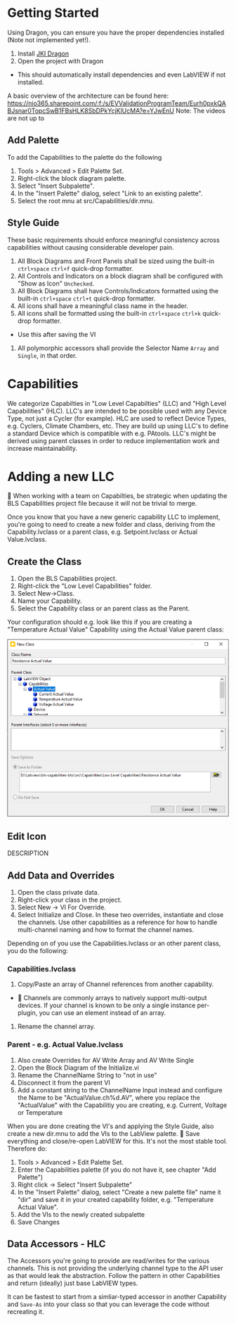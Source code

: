 # Getting Started

Using Dragon, you can ensure you have the proper dependencies installed (Note not implemented yet!).
1. Install [JKI Dragon](https://dragon.vipm.io/)
1. Open the project with Dragon
  - This should automatically install dependencies and even LabVIEW if not installed.

A basic overview of the architecture can be found here:
https://nio365.sharepoint.com/:f:/s/EVValidationProgramTeam/Eurh0pxkQABJsnar0TopcSwB1FBsHLK8SbDPkYcjKlUcMA?e=YJwEnU
Note: The videos are not up to

## Add Palette

To add the Capabilities to the palette do the following
1. Tools > Advanced > Edit Palette Set.
1. Right-click the block diagram palette.
1. Select "Insert Subpalette".
1. In the "Insert Palette" dialog, select "Link to an existing palette".
1. Select the root mnu at src/Capabilities/dir.mnu.

## Style Guide

These basic requirements should enforce meaningful consistency across capabilities without causing considerable developer pain.

1. All Block Diagrams and Front Panels shall be sized using the built-in `ctrl+space` `ctrl+f` quick-drop formatter.
1. All Controls and Indicators on a block diagram shall be configured with "Show as Icon" `Unchecked`.
1. All Block Diagrams shall have Controls/Indicators formatted using the built-in `ctrl+space` `ctrl+t` quick-drop formatter.
1. All icons shall have a meaningful class name in the header.
1. All icons shall be formatted using the built-in `ctrl+space` `ctrl+k` quick-drop formatter.
  - Use this after saving the VI
1. All polymorphic accessors shall provide the Selector Name `Array` and `Single`, in that order.

# Capabilities

We categorize Capabilties in "Low Level Capabilties" (LLC) and "High Level Capabilities" (HLC). LLC's are intended to be possible used with any Device Type, not just a Cycler (for example).
HLC are used to reflect Device Types, e.g. Cyclers, Climate Chambers, etc. They are build up using LLC's to define a standard Device which is compatible with e.g. PAtools.
LLC's might be derived using parent classes in order to reduce implementation work and increase maintainability.

# Adding a new LLC
:cactus: When working with a team on Capabilties, be strategic when updating the BLS Capabilities project file because it will not be trivial to merge.

Once you know that you have a new generic capability LLC to implement, you're going to need to create a new folder and class, deriving from the Capability.lvclass or a parent class, e.g. Setpoint.lvclass or Actual Value.lvclass.

## Create the Class

1. Open the BLS Capabilities project.
1. Right-click the "Low Level Capabilities" folder.
1. Select New->Class.
1. Name your Capability.
1. Select the Capability class or an parent class as the Parent.

Your configuration should e.g. look like this if you are creating a "Temperature Actual Value" Capability using the Actual Value parent class:

![alt text](docs/img/new-capability.png)

## Edit Icon
DESCRIPTION

## Add Data and Overrides

1. Open the class private data.
1. Right-click your class in the project.
1. Select New -> VI For Override.
1. Select Initialize and Close.
In these two overrides, instantiate and close the channels. Use other capabilities as a reference for how to handle multi-channel naming and how to format the channel names.

Depending on of you use the Capabilities.lvclass or an other parent class, you do the following:

### Capabilities.lvclass
1. Copy/Paste an array of Channel references from another capability.
  - :cactus: Channels are commonly arrays to natively support multi-output devices. If your channel is known to be only a single instance per-plugin, you can use an element instead of an array.
1. Rename the channel array.

### Parent - e.g. Actual Value.lvclass
1. Also create Overrides for AV Write Array and AV Write Single
1. Open the Block Diagram of the Initialize.vi
1. Rename the ChannelName String to "not in use"
1. Disconnect it from the parent VI
1. Add a constant string to the ChannelName Input instead and configure the Name to be "ActualValue.ch%d.AV", where you replace the "ActualValue" with the Capabilitiy you are creating, e.g. Current, Voltage or Temperature

When you are done creating the VI's and applying the Style Guide, also create a new dir.mnu to add the VIs to the LabView palette. 
:cactus: Save everything and close/re-open LabVIEW for this. It's not the most stable tool.
Therefore do:
1. Tools > Advanced > Edit Palette Set.
1. Enter the Capabilities palette (if you do not have it, see chapter "Add Palette")
1. Right click -> Select "Insert Subpalette"
1. In the "Insert Palette" dialog, select "Create a new palette file" name it "dir" and save it in your created capability folder, e.g. "Temperature Actual Value".
1. Add the VIs to the newly created subpalette
1. Save Changes


## Data Accessors - HLC

The Accessors you're going to provide are read/writes for the various channels. This is not providing the underlying channel type to the API user as that would leak the abstraction. Follow the pattern in other Capabilities and return (ideally) just base LabVIEW types.

It can be fastest to start from a simliar-typed accessor in another Capability and `Save-As` into your class so that you can leverage the code without recreating it.


